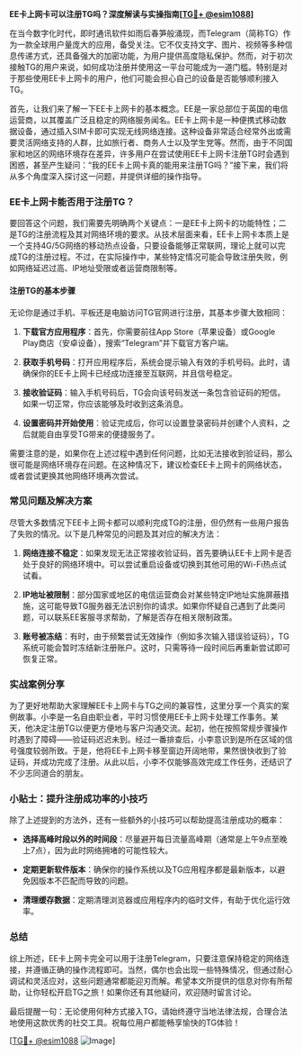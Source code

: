 **EE卡上网卡可以注册TG吗？深度解读与实操指南[[TG💪+ @esim1088](https://t.me/s/esim1088)]**

在当今数字化时代，即时通讯软件如雨后春笋般涌现，而Telegram（简称TG）作为一款全球用户量庞大的应用，备受关注。它不仅支持文字、图片、视频等多种信息传递方式，还具备强大的加密功能，为用户提供高度隐私保护。然而，对于初次接触TG的用户来说，如何成功注册并使用这一平台可能成为一道门槛。特别是对于那些使用EE卡上网卡的用户，他们可能会担心自己的设备是否能够顺利接入TG。

首先，让我们来了解一下EE卡上网卡的基本概念。EE是一家总部位于英国的电信运营商，以其覆盖广泛且稳定的网络服务闻名。EE卡上网卡是一种便携式移动数据设备，通过插入SIM卡即可实现无线网络连接。这种设备非常适合经常外出或需要灵活网络支持的人群，比如旅行者、商务人士以及学生党等。然而，由于不同国家和地区的网络环境存在差异，许多用户在尝试使用EE卡上网卡注册TG时会遇到困惑，甚至产生疑问：“我的EE卡上网卡真的能用来注册TG吗？”接下来，我们将从多个角度深入探讨这一问题，并提供详细的操作指导。

### EE卡上网卡能否用于注册TG？

要回答这个问题，我们需要先明确两个关键点：一是EE卡上网卡的功能特性；二是TG的注册流程及其对网络环境的要求。从技术层面来看，EE卡上网卡本质上是一个支持4G/5G网络的移动热点设备，只要设备能够正常联网，理论上就可以完成TG的注册过程。不过，在实际操作中，某些特定情况可能会导致注册失败，例如网络延迟过高、IP地址受限或者运营商限制等。

#### 注册TG的基本步骤

无论你是通过手机、平板还是电脑访问TG官网进行注册，其基本步骤大致相同：

1. **下载官方应用程序**：首先，你需要前往App Store（苹果设备）或Google Play商店（安卓设备），搜索“Telegram”并下载官方客户端。
   
2. **获取手机号码**：打开应用程序后，系统会提示输入有效的手机号码。此时，请确保你的EE卡上网卡已经成功连接至互联网，并且信号稳定。

3. **接收验证码**：输入手机号码后，TG会向该号码发送一条包含验证码的短信。如果一切正常，你应该能够及时收到这条消息。

4. **设置密码并开始使用**：验证完成后，你可以设置登录密码并创建个人资料，之后就能自由享受TG带来的便捷服务了。

需要注意的是，如果你在上述过程中遇到任何问题，比如无法接收到验证码，那么很可能是网络环境存在问题。在这种情况下，建议检查EE卡上网卡的网络状态，或者尝试更换其他网络环境再次尝试。

### 常见问题及解决方案

尽管大多数情况下EE卡上网卡都可以顺利完成TG的注册，但仍然有一些用户报告了失败的情况。以下是几种常见的问题及其对应的解决方法：

1. **网络连接不稳定**：如果发现无法正常接收验证码，首先要确认EE卡上网卡是否处于良好的网络环境中。可以尝试重启设备或切换到其他可用的Wi-Fi热点试试看。

2. **IP地址被限制**：部分国家或地区的电信运营商会对某些特定IP地址实施屏蔽措施，这可能导致TG服务器无法识别你的请求。如果你怀疑自己遇到了此类问题，可以联系EE客服寻求帮助，了解是否存在相关限制政策。

3. **账号被冻结**：有时，由于频繁尝试无效操作（例如多次输入错误验证码），TG系统可能会暂时冻结新注册账户。这时，只需等待一段时间后再重新尝试即可恢复正常。

### 实战案例分享

为了更好地帮助大家理解EE卡上网卡与TG之间的兼容性，这里分享一个真实的案例故事。小李是一名自由职业者，平时习惯使用EE卡上网卡处理工作事务。某天，他决定注册TG以便更方便地与客户沟通交流。起初，他在按照常规步骤操作时遇到了障碍——验证码迟迟未到。经过一番排查后，小李意识到是所在区域的信号强度较弱所致。于是，他将EE卡上网卡移至窗边开阔地带，果然很快收到了验证码，并成功完成了注册。从此以后，小李不仅能够高效完成工作任务，还结识了不少志同道合的朋友。

### 小贴士：提升注册成功率的小技巧

除了上述提到的方法外，还有一些额外的小技巧可以帮助提高注册成功的概率：

- **选择高峰时段以外的时间段**：尽量避开每日流量高峰期（通常是上午9点至晚上7点），因为此时网络拥堵的可能性较大。
  
- **定期更新软件版本**：确保你的操作系统以及TG应用程序都是最新版本，以避免因版本不匹配而导致的问题。

- **清理缓存数据**：定期清理浏览器或应用程序内的临时文件，有助于优化运行效率。

### 总结

综上所述，EE卡上网卡完全可以用于注册Telegram，只要注意保持稳定的网络连接，并遵循正确的操作流程即可。当然，偶尔也会出现一些特殊情况，但通过耐心调试和灵活应对，这些问题通常都能迎刃而解。希望本文所提供的信息对你有所帮助，让你轻松开启TG之旅！如果你还有其他疑问，欢迎随时留言讨论。

最后提醒一句：无论使用何种方式接入TG，请始终遵守当地法律法规，合理合法地使用这款优秀的社交工具。祝每位用户都能畅享愉快的TG体验！

[[TG💪+ @esim1088](https://t.me/s/esim1088) ![Image](https://i.postimg.cc/4NQfJmqS/Snipaste-2025-05-13-00-14-12.png)]